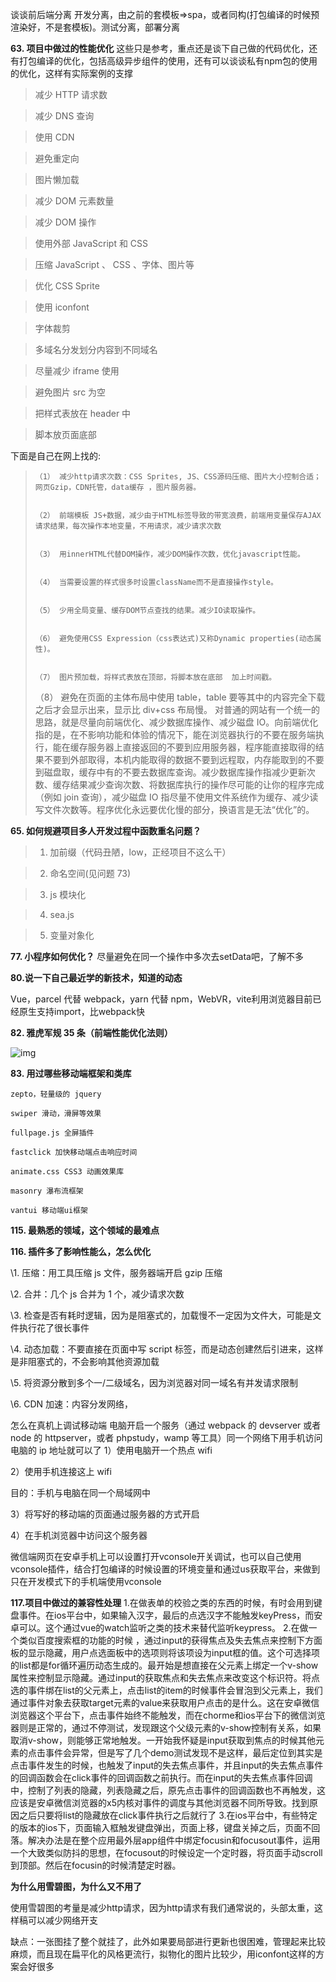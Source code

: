 谈谈前后端分离 开发分离，由之前的套模板=>spa，或者同构(打包编译的时候预渲染好，不是套模板)。测试分离，部署分离

**63. 项目中做过的性能优化**
这些只是参考，重点还是谈下自己做的代码优化，还有打包编译的优化，包括高级异步组件的使用，还有可以谈谈私有npm包的使用的优化，这样有实际案例的支撑

>  减少 HTTP 请求数

>  减少 DNS 查询

>  使用 CDN

>  避免重定向

>  图片懒加载

>  减少 DOM 元素数量

>  减少 DOM 操作

>  使用外部 JavaScript 和 CSS

>  压缩 JavaScript 、 CSS 、字体、图片等

>  优化 CSS Sprite

>  使用 iconfont

>  字体裁剪

>  多域名分发划分内容到不同域名

>  尽量减少 iframe 使用

>  避免图片 src 为空

>  把样式表放在 header 中

>  脚本放页面底部

下面是自己在网上找的:

>     （1） 减少http请求次数：CSS Sprites, JS、CSS源码压缩、图片大小控制合适；网页Gzip，CDN托管，data缓存 ，图片服务器。
>
>
>     （2） 前端模板 JS+数据，减少由于HTML标签导致的带宽浪费，前端用变量保存AJAX请求结果，每次操作本地变量，不用请求，减少请求次数
>
>
>     （3） 用innerHTML代替DOM操作，减少DOM操作次数，优化javascript性能。
>
>
>     （4） 当需要设置的样式很多时设置className而不是直接操作style。
>
>
>     （5） 少用全局变量、缓存DOM节点查找的结果。减少IO读取操作。
>
>
>     （6） 避免使用CSS Expression（css表达式)又称Dynamic properties(动态属性)。
>
>
>     （7） 图片预加载，将样式表放在顶部，将脚本放在底部  加上时间戳。
>
>  （8） 避免在页面的主体布局中使用 table，table 要等其中的内容完全下载之后才会显示出来，显示比 div+css 布局慢。
> ​ 对普通的网站有一个统一的思路，就是尽量向前端优化、减少数据库操作、减少磁盘 IO。向前端优化指的是，在不影响功能和体验的情况下，能在浏览器执行的不要在服务端执行，能在缓存服务器上直接返回的不要到应用服务器，程序能直接取得的结果不要到外部取得，本机内能取得的数据不要到远程取，内存能取到的不要到磁盘取，缓存中有的不要去数据库查询。减少数据库操作指减少更新次数、缓存结果减少查询次数、将数据库执行的操作尽可能的让你的程序完成（例如 join 查询），减少磁盘 IO 指尽量不使用文件系统作为缓存、减少读写文件次数等。程序优化永远要优化慢的部分，换语言是无法“优化”的。

**65. 如何规避项目多人开发过程中函数重名问题？**

>  1. 加前缀（代码丑陋，low，正经项目不这么干）

>  2. 命名空间(见问题 73)

>  3. js 模块化

>  4. sea.js

>  5. 变量对象化


**77. 小程序如何优化？**
尽量避免在同一个操作中多次去setData吧，了解不多

**80.说一下自己最近学的新技术，知道的动态**

 Vue，parcel 代替 webpack，yarn 代替 npm，WebVR，vite利用浏览器目前已经原生支持import，比webpack快

**82. 雅虎军规 35 条（前端性能优化法则）**

![img](http://note.youdao.com/yws/public/resource/493dfe1ab5c8c391fb978cf6701337e0/xmlnote/0E1299520C92407F8FAD29D920CE183B/1825)

**83. 用过哪些移动端框架和类库**

    zepto，轻量级的 jquery
    
    swiper 滑动，滑屏等效果
    
    fullpage.js 全屏插件
    
    fastclick 加快移动端点击响应时间
    
    animate.css CSS3 动画效果库
    
    masonry 瀑布流框架
    
    vantui 移动端ui框架

**115. 最熟悉的领域，这个领域的最难点**

**116. 插件多了影响性能么，怎么优化**

\1. 压缩：用工具压缩 js 文件，服务器端开启 gzip 压缩

\2. 合并：几个 js 合并为 1 个，减少请求次数

\3. 检查是否有耗时逻辑，因为是阻塞式的，加载慢不一定因为文件大，可能是文件执行花了很长事件

\4. 动态加载：不要直接在页面中写 script 标签，而是动态创建然后引进来，这样是非阻塞式的，不会影响其他资源加载

\5. 将资源分散到多个一/二级域名，因为浏览器对同一域名有并发请求限制

\6. CDN 加速：内容分发网络，


怎么在真机上调试移动端
电脑开启一个服务（通过 webpack 的 devserver 或者 node 的 httpserver，或者 phpstudy，wamp 等工具）同一个网络下用手机访问电脑的 ip 地址就可以了
1）使用电脑开一个热点 wifi

2）使用手机连接这上 wifi

目的：手机与电脑在同一个局域网中

3）将写好的移动端的页面通过服务器的方式开启

4）在手机浏览器中访问这个服务器

微信端网页在安卓手机上可以设置打开vconsole开关调试，也可以自己使用vconsole插件，结合打包编译的时候设置的环境变量和通过us获取平台，来做到只在开发模式下的手机端使用vconsole

**117.项目中做过的兼容性处理**
1.在做表单的校验之类的东西的时候，有时会用到键盘事件。在ios平台中，如果输入汉字，最后的点选汉字不能触发keyPress，而安卓可以。这个通过vue的watch监听之类的技术来替代监听keypress。
2.在做一个类似百度搜索框的功能的时候 ，通过input的获得焦点及失去焦点来控制下方面板的显示隐藏，用户点选面板中的选项则将该项设为input框的值。这个可选择项的list都是for循环遍历动态生成的。最开始是想直接在父元素上绑定一个v-show属性来控制显示隐藏。通过input的获取焦点和失去焦点来改变这个标识符。将点选的事件绑在list的父元素上，点击list的item的时候事件会冒泡到父元素上，我们通过事件对象去获取target元素的value来获取用户点击的是什么。这在安卓微信浏览器这个平台下，点击事件始终不能触发，而在chorme和ios平台下的微信浏览器则是正常的，通过不停测试，发现跟这个父级元素的v-show控制有关系，如果取消v-show，则能够正常地触发。一开始我怀疑是input获取到焦点的时候其他元素的点击事件会异常，但是写了几个demo测试发现不是这样，最后定位到其实是点击事件发生的时候，也触发了input的失去焦点事件，并且input的失去焦点事件的回调函数会在click事件的回调函数之前执行。而在input的失去焦点事件回调中，控制了列表的隐藏，列表隐藏之后，原先点击事件的回调函数也不再触发，这应该是安卓微信浏览器的x5内核对事件的调度与其他浏览器不同所导致。找到原因之后只要将list的隐藏放在click事件执行之后就行了
3.在ios平台中，有些特定的版本的ios下，页面输入框触发键盘弹出，页面上移，键盘关掉之后，页面不回落。解决办法是在整个应用最外层app组件中绑定focusin和focusout事件，运用一个大致类似防抖的思想，在focusout的时候设定一个定时器，将页面手动scroll到顶部。然后在focusin的时候清楚定时器。

**为什么用雪碧图，为什么又不用了**

使用雪碧图的考量是减少http请求，因为http请求有我们通常说的，头部太重，这样稿可以减少网络开支

缺点：一张图挂了整个就挂了，此外如果要局部进行更新也很困难，管理起来比较麻烦，而且现在扁平化的风格更流行，拟物化的图片比较少，用iconfont这样的方案会好很多